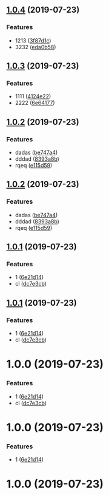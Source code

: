 ## [1.0.4](https://github.com/maoyuyang/test11/compare/v1.0.3...v1.0.4) (2019-07-23)


### Features

* 1213 ([3f87d1c](https://github.com/maoyuyang/test11/commit/3f87d1c))
* 3232 ([eda0b58](https://github.com/maoyuyang/test11/commit/eda0b58))



## [1.0.3](https://github.com/maoyuyang/test11/compare/v1.0.2...v1.0.3) (2019-07-23)


### Features

* 1111 ([4124e22](https://github.com/maoyuyang/test11/commit/4124e22))
* 2222 ([6e64177](https://github.com/maoyuyang/test11/commit/6e64177))



## [1.0.2](https://github.com/maoyuyang/test11/compare/v1.0.1...v1.0.2) (2019-07-23)


### Features

* dadas ([be747a4](https://github.com/maoyuyang/test11/commit/be747a4))
* dddad ([8393a8b](https://github.com/maoyuyang/test11/commit/8393a8b))
* rqeq ([e115d59](https://github.com/maoyuyang/test11/commit/e115d59))



## [1.0.2](https://github.com/maoyuyang/test11/compare/v1.0.1...v1.0.2) (2019-07-23)


### Features

* dadas ([be747a4](https://github.com/maoyuyang/test11/commit/be747a4))
* dddad ([8393a8b](https://github.com/maoyuyang/test11/commit/8393a8b))
* rqeq ([e115d59](https://github.com/maoyuyang/test11/commit/e115d59))



## [1.0.1](https://github.com/maoyuyang/test11/compare/6e21d14...v1.0.1) (2019-07-23)


### Features

* 1 ([6e21d14](https://github.com/maoyuyang/test11/commit/6e21d14))
* cl ([dc7e3cb](https://github.com/maoyuyang/test11/commit/dc7e3cb))



## [1.0.1](https://github.com/maoyuyang/test11/compare/6e21d14...v1.0.1) (2019-07-23)


### Features

* 1 ([6e21d14](https://github.com/maoyuyang/test11/commit/6e21d14))
* cl ([dc7e3cb](https://github.com/maoyuyang/test11/commit/dc7e3cb))



# 1.0.0 (2019-07-23)


### Features

* 1 ([6e21d14](https://github.com/maoyuyang/test11/commit/6e21d14))
* cl ([dc7e3cb](https://github.com/maoyuyang/test11/commit/dc7e3cb))



# 1.0.0 (2019-07-23)


### Features

* 1 ([6e21d14](https://github.com/maoyuyang/test11/commit/6e21d14))



# 1.0.0 (2019-07-23)



